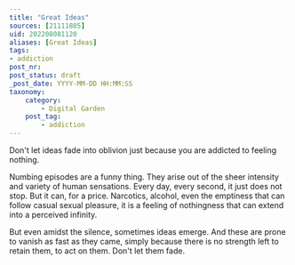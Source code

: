 ```yaml
---
title: "Great Ideas"
sources: [21111805]
uid: 202208081120
aliases: [Great Ideas]
tags: 
- addiction
post_nr:
post_status: draft
_post_date: YYYY-MM-DD HH:MM:SS
taxonomy:
    category:
        - Digital Garden
    post_tag:
        - addiction
---
```


Don't let ideas fade into oblivion just because you are addicted to feeling nothing. 

Numbing episodes are a funny thing. They arise out of the sheer intensity and variety of human sensations. Every day, every second, it just does not stop. But it can, for a price. Narcotics, alcohol, even the emptiness that can follow casual sexual pleasure, it is a feeling of nothingness that can extend into a perceived infinity.

But even amidst the silence, sometimes ideas emerge. And these are prone to vanish as fast as they came, simply because there is no strength left to retain them, to act on them. Don't let them fade.